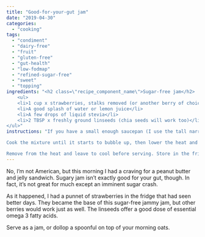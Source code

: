 ```yaml
---
title: "Good-for-your-gut jam"
date: "2019-04-30"
categories: 
  - "cooking"
tags: 
  - "condiment"
  - "dairy-free"
  - "fruit"
  - "gluten-free"
  - "gut-health"
  - "low-fodmap"
  - "refined-sugar-free"
  - "sweet"
  - "topping"
ingredients: "<h2 class=\"recipe_component_name\">Sugar-free jam</h2>
    <ul>
 	<li>1 cup x strawberries, stalks removed (or another berry of choice)</li>
 	<li>A good splash of water or lemon juice</li>
 	<li>A few drops of liquid stevia</li>
 	<li>2 TBSP x freshly ground linseeds (chia seeds will work too)</li>
</ul>"
instructions: "If you have a small enough saucepan (I use the tall narrow one that comes with my milk frother), you can add the ingredients straight into the pan and blend using a stick blender. A bigger saucepan won't offer enough depth for blending, though. If that's all you have, pre-blend the ingredients before popping them in a saucepan over a medium heat.

Cook the mixture until it starts to bubble up, then lower the heat and whisk until it thickens. This may happen straight away, or it could take a few minutes.

Remove from the heat and leave to cool before serving. Store in the fridge for up to a week."
---
```

No, I’m not American, but this morning I had a craving for a peanut butter and jelly sandwich. Sugary jam isn’t exactly good for your gut, though. In fact, it’s not great for much except an imminent sugar crash.

As it happened, I had a punnet of strawberries in the fridge that had seen better days. They became the base of this sugar-free jammy jam, but other berries would work just as well. The linseeds offer a good dose of essential omega 3 fatty acids.

Serve as a jam, or dollop a spoonful on top of your morning oats.
